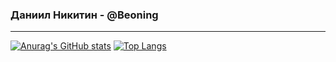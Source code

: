 ### Даниил Никитин - @Beoning
---
[![Anurag's GitHub stats](https://github-readme-stats.vercel.app/api?username=Beoning&show_icons=true&theme=radical&layout=compact)](https://github.com/anuraghazra/github-readme-stats) [![Top Langs](https://github-readme-stats.vercel.app/api/top-langs/?username=Beoning&layout=compact&theme=radical)](https://github.com/anuraghazra/github-readme-stats)

